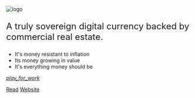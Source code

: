 <!-- _coverpage.md -->

<!-- logo -->
![logo](/media/logo/logo.png)

<p style="font-size: 24px">A truly sovereign digital currency backed by commercial real estate.</p>

* It's money resistant to inflation
* Its money growing in value
* It's everything money should be

<div class="icon fixed-bottom"><a href="/#/?id=abstract"><i class="material-icons-outlined">play_for_work</i></a></div>

[Read](#abstract)
[Website](https://redcurry.co)